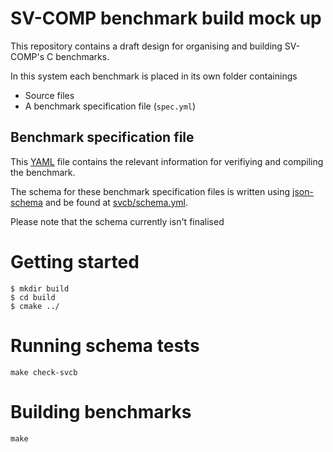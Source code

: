 # SV-COMP benchmark build mock up

This repository contains a draft design for organising and building
SV-COMP's C benchmarks.

In this system each benchmark is placed in its own folder containings

* Source files
* A benchmark specification file (``spec.yml``)

## Benchmark specification file

This [YAML](http://www.yaml.org/) file contains the relevant information for
verifiying and compiling the benchmark.

The schema for these benchmark specification files is written using
[json-schema](http://json-schema.org/) and be found at
[svcb/schema.yml](svcb/schema.yml).

Please note that the schema currently isn't finalised

# Getting started

```
$ mkdir build
$ cd build
$ cmake ../
```

# Running schema tests

```
make check-svcb
```

# Building benchmarks

```
make
```
